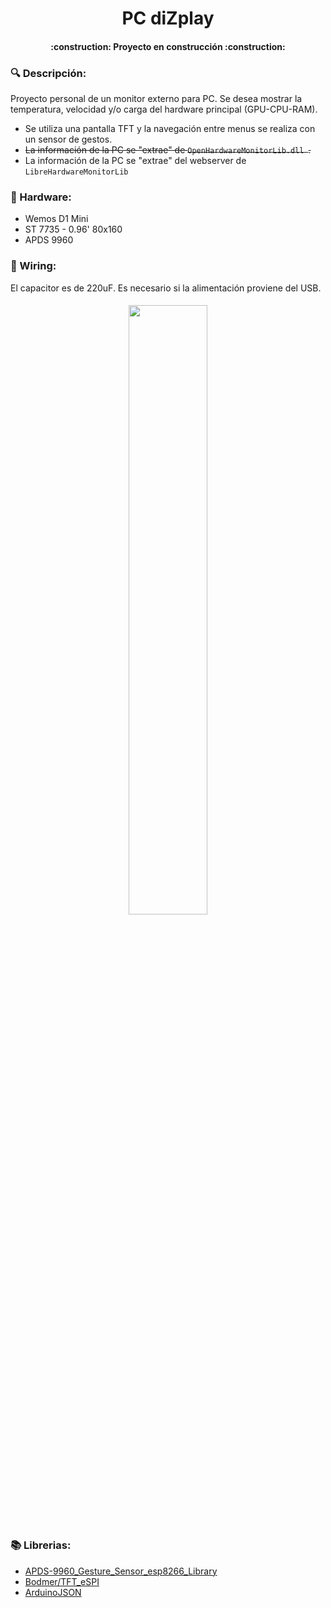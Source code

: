 <h1 align="center"> PC diZplay </h1>

<h4 align="center">
:construction: Proyecto en construcción :construction:
</h4>

### :mag: Descripción:

Proyecto personal de un monitor externo para PC. Se desea mostrar la temperatura, velocidad y/o carga del hardware principal (GPU-CPU-RAM). 
- Se utiliza una pantalla TFT y la navegación entre menus se realiza con un sensor de gestos.
-  ~~La información de la PC se "extrae" de `OpenHardwareMonitorLib.dll `.~~
- La información de la PC se "extrae" del webserver de `LibreHardwareMonitorLib`
### :wrench: Hardware:
- Wemos D1 Mini
- ST 7735 - 0.96' 80x160
- APDS 9960
### :electric_plug: Wiring:
El capacitor es de 220uF. Es necesario si la alimentación proviene del USB.
<h4 align="center">
<img src="https://user-images.githubusercontent.com/52428096/195724783-010c7869-5348-44a4-9799-43330b96c2d9.png" width=50% height=50%>
</h4>

### :books: Librerias:
- [APDS-9960_Gesture_Sensor_esp8266_Library](https://github.com/Dgemily/APDS-9960_Gesture_Sensor_esp8266_Library)
- [Bodmer/TFT_eSPI](https://github.com/Bodmer/TFT_eSPI)
- [ArduinoJSON](https://github.com/bblanchon/ArduinoJson)

